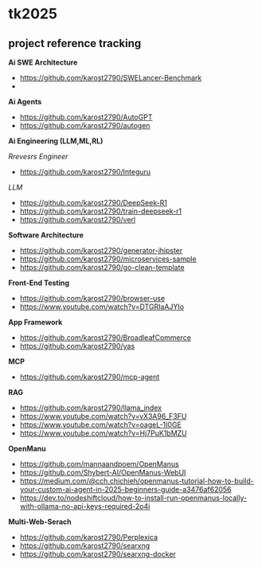 # tk2025
## project reference tracking
**Ai SWE Architecture**
- https://github.com/karost2790/SWELancer-Benchmark
- 
**Ai Agents**
- https://github.com/karost2790/AutoGPT
- https://github.com/karost2790/autogen

**Ai Engineering (LLM,ML,RL)**

*Rrevesrs Engineer*
- https://github.com/karost2790/Integuru

*LLM*
- https://github.com/karost2790/DeepSeek-R1
- https://github.com/karost2790/train-deepseek-r1
- https://github.com/karost2790/verl


**Software Architecture**
- https://github.com/karost2790/generator-jhipster
- https://github.com/karost2790/microservices-sample
- https://github.com/karost2790/go-clean-template

**Front-End Testing**
- https://github.com/karost2790/browser-use
- https://www.youtube.com/watch?v=DTGRIaAJYIo

**App Framework**
- https://github.com/karost2790/BroadleafCommerce
- https://github.com/karost2790/yas

**MCP**
- https://github.com/karost2790/mcp-agent

**RAG**
- https://github.com/karost2790/llama_index
- https://www.youtube.com/watch?v=vX3A96_F3FU
- https://www.youtube.com/watch?v=oageL-1I0GE
- https://www.youtube.com/watch?v=Hj7PuK1bMZU

**OpenManu**
- https://github.com/mannaandpoem/OpenManus
- https://github.com/Shybert-AI/OpenManus-WebUI
- https://medium.com/@cch.chichieh/openmanus-tutorial-how-to-build-your-custom-ai-agent-in-2025-beginners-guide-a3476af62056
- https://dev.to/nodeshiftcloud/how-to-install-run-openmanus-locally-with-ollama-no-api-keys-required-2o4i

**Multi-Web-Serach**
- https://github.com/karost2790/Perplexica
- https://github.com/karost2790/searxng
- https://github.com/karost2790/searxng-docker
